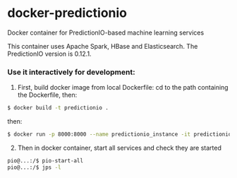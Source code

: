# docker-predictionio
Docker container for PredictionIO-based machine learning services

This container uses Apache Spark, HBase and Elasticsearch.
The PredictionIO version is 0.12.1.

### Use it interactively for development:
1. First, build docker image from local Dockerfile: cd to the path containing the Dockerfile, then:
```Bash
$ docker build -t predictionio .
```
then:
```Bash
$ docker run -p 8000:8000 --name predictionio_instance -it predictionio /bin/bash
```

2. Then in docker container, start all services and check they are started
```Bash
pio@...:/$ pio-start-all
pio@...:/$ jps -l
```
